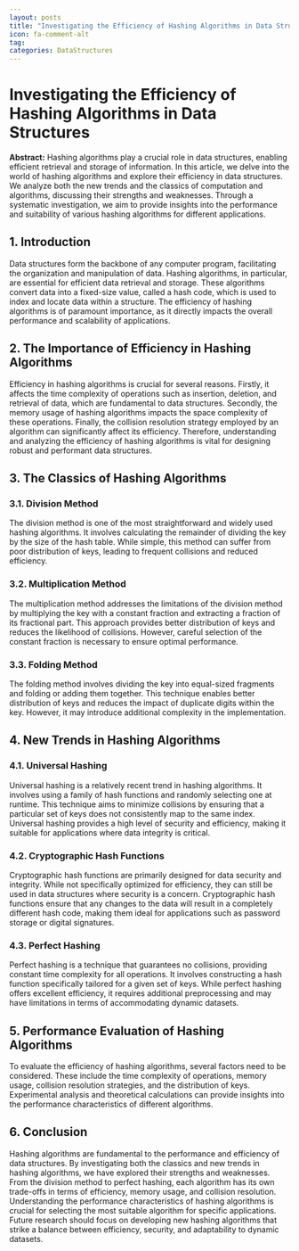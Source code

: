 ```yaml
---
layout: posts
title: "Investigating the Efficiency of Hashing Algorithms in Data Structures"
icon: fa-comment-alt
tag:      
categories: DataStructures
---
```



# Investigating the Efficiency of Hashing Algorithms in Data Structures

**Abstract:**
Hashing algorithms play a crucial role in data structures, enabling efficient retrieval and storage of information. In this article, we delve into the world of hashing algorithms and explore their efficiency in data structures. We analyze both the new trends and the classics of computation and algorithms, discussing their strengths and weaknesses. Through a systematic investigation, we aim to provide insights into the performance and suitability of various hashing algorithms for different applications.

## 1. Introduction
Data structures form the backbone of any computer program, facilitating the organization and manipulation of data. Hashing algorithms, in particular, are essential for efficient data retrieval and storage. These algorithms convert data into a fixed-size value, called a hash code, which is used to index and locate data within a structure. The efficiency of hashing algorithms is of paramount importance, as it directly impacts the overall performance and scalability of applications.

## 2. The Importance of Efficiency in Hashing Algorithms
Efficiency in hashing algorithms is crucial for several reasons. Firstly, it affects the time complexity of operations such as insertion, deletion, and retrieval of data, which are fundamental to data structures. Secondly, the memory usage of hashing algorithms impacts the space complexity of these operations. Finally, the collision resolution strategy employed by an algorithm can significantly affect its efficiency. Therefore, understanding and analyzing the efficiency of hashing algorithms is vital for designing robust and performant data structures.

## 3. The Classics of Hashing Algorithms
### 3.1. Division Method
The division method is one of the most straightforward and widely used hashing algorithms. It involves calculating the remainder of dividing the key by the size of the hash table. While simple, this method can suffer from poor distribution of keys, leading to frequent collisions and reduced efficiency.

### 3.2. Multiplication Method
The multiplication method addresses the limitations of the division method by multiplying the key with a constant fraction and extracting a fraction of its fractional part. This approach provides better distribution of keys and reduces the likelihood of collisions. However, careful selection of the constant fraction is necessary to ensure optimal performance.

### 3.3. Folding Method
The folding method involves dividing the key into equal-sized fragments and folding or adding them together. This technique enables better distribution of keys and reduces the impact of duplicate digits within the key. However, it may introduce additional complexity in the implementation.

## 4. New Trends in Hashing Algorithms
### 4.1. Universal Hashing
Universal hashing is a relatively recent trend in hashing algorithms. It involves using a family of hash functions and randomly selecting one at runtime. This technique aims to minimize collisions by ensuring that a particular set of keys does not consistently map to the same index. Universal hashing provides a high level of security and efficiency, making it suitable for applications where data integrity is critical.

### 4.2. Cryptographic Hash Functions
Cryptographic hash functions are primarily designed for data security and integrity. While not specifically optimized for efficiency, they can still be used in data structures where security is a concern. Cryptographic hash functions ensure that any changes to the data will result in a completely different hash code, making them ideal for applications such as password storage or digital signatures.

### 4.3. Perfect Hashing
Perfect hashing is a technique that guarantees no collisions, providing constant time complexity for all operations. It involves constructing a hash function specifically tailored for a given set of keys. While perfect hashing offers excellent efficiency, it requires additional preprocessing and may have limitations in terms of accommodating dynamic datasets.

## 5. Performance Evaluation of Hashing Algorithms
To evaluate the efficiency of hashing algorithms, several factors need to be considered. These include the time complexity of operations, memory usage, collision resolution strategies, and the distribution of keys. Experimental analysis and theoretical calculations can provide insights into the performance characteristics of different algorithms.

## 6. Conclusion
Hashing algorithms are fundamental to the performance and efficiency of data structures. By investigating both the classics and new trends in hashing algorithms, we have explored their strengths and weaknesses. From the division method to perfect hashing, each algorithm has its own trade-offs in terms of efficiency, memory usage, and collision resolution. Understanding the performance characteristics of hashing algorithms is crucial for selecting the most suitable algorithm for specific applications. Future research should focus on developing new hashing algorithms that strike a balance between efficiency, security, and adaptability to dynamic datasets.